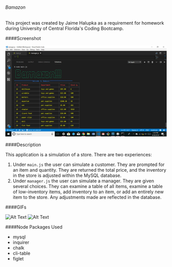 ###### Bamazon

This project was created by Jaime Halupka as a requirement for homework during University of Central Florida's Coding
Bootcamp. 

####Screenshot

![In Action](screenshot1.png "In Action")

####Description

This application is a simulation of a store. There are two experiences:
1. Under `main.js` the user can simulate a customer. They are prompted for an item and quantity. They are returned the total price, and the inventory in the store is adjusted within the MySQL database.
2. Under `manager.js` the user can simulate a manager. They are given several choices. They can examine a table of all items, examine a table of low-inventory items, add inventory to an item, or add an entirely new item to the store. Any adjustments made are reflected in the database.

####GIFs

![Alt Text](https://thumbs.gfycat.com/DamagedDefenselessBorderterrier-size_restricted.gif)
![Alt Text](https://thumbs.gfycat.com/GroundedHandmadeFirecrest-size_restricted.gif)

####Node Packages Used

* mysql
* inquirer
* chalk
* cli-table
* figlet

